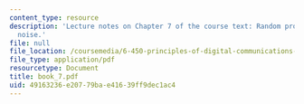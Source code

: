 ```yaml
---
content_type: resource
description: 'Lecture notes on Chapter 7 of the course text: Random processes and
  noise.'
file: null
file_location: /coursemedia/6-450-principles-of-digital-communications-i-fall-2006/49163236e20779bae41639ff9dec1ac4_book_7.pdf
file_type: application/pdf
resourcetype: Document
title: book_7.pdf
uid: 49163236-e207-79ba-e416-39ff9dec1ac4
---
```

